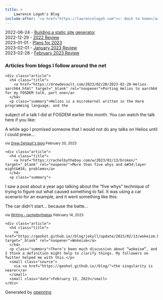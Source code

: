 ```yaml
---
title: > 
    Lawrence Logoh's Blog
include-after: '<a href="https://lawrencelogoh.com"><- Back to home</a>'
---
```


2022-06-24 - [Building a static site generator](https://lawrencelogoh.com/blog/building_ssg.html)  
2022-12-29 - [2022 Review](https://lawrencelogoh.com/blog/2022_review.html)  
2023-01-01 - [Plans for 2023](https://lawrencelogoh.com/blog/2023_plans.html)  
2023-02-01 - [January 2023 Review](https://lawrencelogoh.com/blog/jan_2023_review.html)  
2023-02-28 - [February 2023 Review](https://lawrencelogoh.com/blog/feb_2023_review.html)  

<section class="webring">
  <h3>Articles from blogs I follow around the net</h3>
  <section class="articles">
    
    <div class="article">
      <h4 class="title">
        <a href="https://drewdevault.com/2023/02/20/2023-02-20-Helios-aarch64.html" target="_blank" rel="noopener">Porting Helios to aarch64 for my FOSDEM talk, part one</a>
      </h4>
      <p class="summary">Helios is a microkernel written in the Hare programming language, and the
subject of a talk I did at FOSDEM earlier this month. You can watch the talk
here if you like:

A while ago I promised someone that I would not do any talks on Helios until I
could prese…</p>
      <small class="source">
        via <a href="https://drewdevault.com">Drew DeVault&#39;s blog</a>
      </small>
      <small class="date">February 20, 2023</small>
    </div>
    
    <div class="article">
      <h4 class="title">
        <a href="https://rachelbythebay.com/w/2023/02/13/broken/" target="_blank" rel="noopener">More than five whys and &#34;layer eight&#34; problems</a>
      </h4>
      <p class="summary">
I saw a post about a year ago talking about the &#34;five whys&#34; technique of 
trying to figure out what caused something to fail.  It was using a car 
scenario for an example, and it went something like this:

The car didn&#39;t start... because the batte…</p>
      <small class="source">
        via <a href="https://rachelbythebay.com/w/">Writing - rachelbythebay</a>
      </small>
      <small class="date">February 14, 2023</small>
    </div>
    
    <div class="article">
      <h4 class="title">
        <a href="https://geohot.github.io//blog/jekyll/update/2023/02/13/wokeism.html" target="_blank" rel="noopener">Wokeism</a>
      </h4>
      <p class="summary">There’s been much discussion about “wokeism”, and I think a definition might help to clarify things. My followers on Twitter helped me with this.</p>
      <small class="source">
        via <a href="https://geohot.github.io//blog/">the singularity is nearer</a>
      </small>
      <small class="date">February 13, 2023</small>
    </div>
    
  </section>
  <p class="attribution">
    Generated by
    <a href="https://git.sr.ht/~sircmpwn/openring">openring</a>
  </p>
</section>
